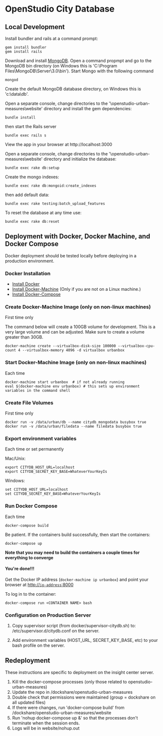 # OpenStudio City Database

## Local Development

Install bundler and rails at a command prompt:

```
gem install bundler
gem install rails
```

Download and install [MongoDB](https://www.mongodb.org).  Open a command propmpt and go to the MongoDB bin directory (on Windows this is 'C:\Program Files\MongoDB\Server\3.0\bin').  Start Mongo with the following command 

```
mongod
```

Create the default MongoDB database directory, on Windows this is  'c:\data\db'.


Open a separate console, change directories to the '\openstudio-urban-measures\website\' directory and install the gem dependencies:

```
bundle install
```

then start the Rails server

```
bundle exec rails s
```

View the app in your browser at http://localhost:3000

Open a separate console, change directories to the '\openstudio-urban-measures\website\' directory and initialize the database:

```
bundle exec rake db:setup
```

Create the mongo indexes:
```
bundle exec rake db:mongoid:create_indexes
```

then add default data:

```
bundle exec rake testing:batch_upload_features
```

To reset the database at any time use:

```
bundle exec rake db:reset
```

## Deployment with Docker, Docker Machine, and Docker Compose

Docker deployment should be tested locally before deploying in a production environment.

### Docker Installation

* [Install Docker](https://docs.docker.com/installation/)
* [Install Docker-Machine](https://docs.docker.com/machine/install-machine/) (Only if you are not on a Linux machine.)
* [Install Docker-Compose](https://docs.docker.com/compose/install/)

### Create Docker-Machine Image (only on non-linux machines)
First time only

The command below will create a 100GB volume for development. This is a very large volume and can be adjusted. Make sure to create a volume greater than 30GB.

```
docker-machine create --virtualbox-disk-size 100000 --virtualbox-cpu-count 4 --virtualbox-memory 4096 -d virtualbox urbanbox
```

### Start Docker-Machine Image (only on non-linux machines)
Each time 

```
docker-machine start urbanbox  # if not already running
eval $(docker-machine env urbanbox) # this sets up environment variables in the command shell
```

### Create File Volumes
First time only

```
docker run -v /data/urban/db --name citydb_mongodata busybox true
docker run -v /data/urban/filedata --name filedata busybox true
```

### Export environment variables
Each time or set permanently

Mac/Unix:
```
export CITYDB_HOST_URL=localhost
export CITYDB_SECRET_KEY_BASE=WhateverYourKeyIs
```
Windows:
```
set CITYDB_HOST_URL=localhost
set CITYDB_SECRET_KEY_BASE=WhateverYourKeyIs
```

### Run Docker Compose 
Each time

```
docker-compose build
```
Be patient.  If the containers build successfully, then start the containers:
``` 
docker-compose up
```

**Note that you may need to build the containers a couple times for everything to converge**

#### You're done!!! ####
Get the Docker IP address (`docker-machine ip urbanbox`) and point your browser at [http://`ip-address`:8000](http://`ip-address`:8000)

To log in to the container:
```
docker-compose run <CONTAINER NAME> bash
```
### Configuration on Production Server
1. Copy supervisor script (from docker/supervisor-citydb.sh) to: /etc/supervisor.d/citydb.conf on the server.

2. Add environment variables (HOST_URL, SECRET_KEY_BASE, etc) to your bash profile on the server.

## Redeployment

These instructions are specific to deployment on the insight center server.

1.  Kill the docker-compose processes (only those related to openstudio-urban-measures)
2.  Update the repo in /dockshare/openstudio-urban-measures
3.  Double check that permissions were maintained (group = dockshare on all updated files)
4.  If there were changes, run 'docker-compose build' from /dockshare/openstudio-urban-measures/website
5.  Run 'nohup docker-compose up &' so that the processes don't terminate when the session ends.
6.  Logs will be in website/nohup.out
        
